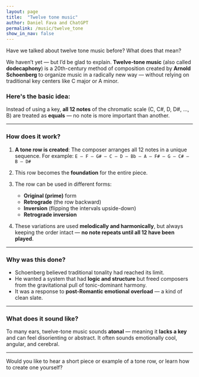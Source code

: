 ```yaml
---
layout: page
title:  "Twelve tone music"
author: Daniel Fava and ChatGPT
permalink: /music/twelve_tone
show_in_nav: false
---
```



<div class="bubble-wrapper"><p class="bubble right">
Have we talked about twelve tone music before?  What does that mean?
</p></div>

We haven’t yet — but I’d be glad to explain. **Twelve-tone music** (also called **dodecaphony**) is a 20th-century method of composition created by **Arnold Schoenberg** to organize music in a radically new way — without relying on traditional key centers like C major or A minor.

### Here's the basic idea:

Instead of using a key, **all 12 notes** of the chromatic scale (C, C#, D, D#, ..., B) are treated as **equals** — no note is more important than another.

---

### **How does it work?**

1. **A tone row is created**:
   The composer arranges all 12 notes in a unique sequence. For example:
   `E – F – G# – C – D – Bb – A – F# – G – C# – B – D#`

2. This row becomes the **foundation** for the entire piece.

3. The row can be used in different forms:

   * **Original (prime)** form
   * **Retrograde** (the row backward)
   * **Inversion** (flipping the intervals upside-down)
   * **Retrograde inversion**

4. These variations are used **melodically and harmonically**, but always keeping the order intact — **no note repeats until all 12 have been played**.

---

### **Why was this done?**

* Schoenberg believed traditional tonality had reached its limit.
* He wanted a system that had **logic and structure** but freed composers from the gravitational pull of tonic-dominant harmony.
* It was a response to **post-Romantic emotional overload** — a kind of clean slate.

---

### **What does it sound like?**

To many ears, twelve-tone music sounds **atonal** — meaning it **lacks a key** and can feel disorienting or abstract. It often sounds emotionally cool, angular, and cerebral.

---

Would you like to hear a short piece or example of a tone row, or learn how to create one yourself?
